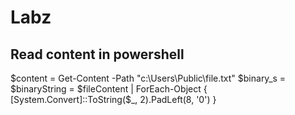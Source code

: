 # Labz

## Read content in powershell
$content = Get-Content -Path "c:\Users\Public\file.txt"
$binary_s = $binaryString = $fileContent | ForEach-Object { [System.Convert]::ToString($_, 2).PadLeft(8, '0') }
